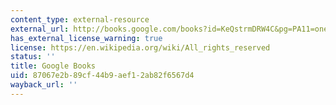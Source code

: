 ```yaml
---
content_type: external-resource
external_url: http://books.google.com/books?id=KeQstrmDRW4C&pg=PA11=onepage
has_external_license_warning: true
license: https://en.wikipedia.org/wiki/All_rights_reserved
status: ''
title: Google Books
uid: 87067e2b-89cf-44b9-aef1-2ab82f6567d4
wayback_url: ''
---
```

